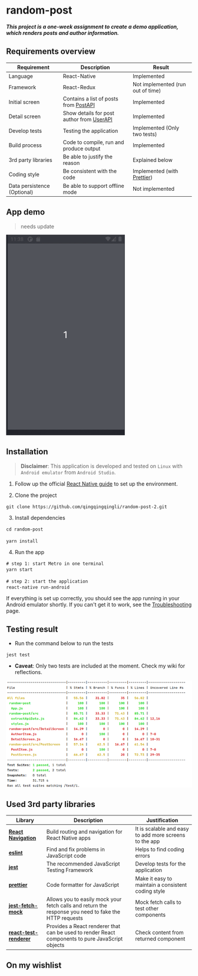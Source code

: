 # random-post

***This project is a one-week assignment to create a demo application, which renders posts and author information.***

## Requirements overview

| Requirement | Description | Result |
| ------------| ----------- | ------ | 
| Language | React-Native | Implemented |
| Framework | React-Redux | Not implemented (run out of time) |
| Initial screen | Contains a list of posts from [PostAPI](http://jsonplaceholder.typicode.com/posts) | Implemented |
| Detail screen | Show details for post author from [UserAPI](http://jsonplaceholder.typicode.com/users) | Implemented |
| Develop tests | Testing the application | Implemented (Only two tests)|
| Build process | Code to compile, run and produce output | Implemented |
| 3rd party libraries | Be able to justify the reason | Explained below |
| Coding style | Be consistent with the code | Implemented (with [Prettier](https://www.npmjs.com/package/prettier)) |
| Data persistence (Optional) | Be able to support offline mode | Not implemented |

## App demo

> needs update

[![random-post](https://github.com/qingqingqingli/random-post/blob/master/images/random-post.gif)](https://github.com/qingqingqingli/random-post)

## Installation

> **Disclaimer**: This application is developed and tested on `Linux` with `Android emulator` from `Android Studio`.

1. Follow up the official [React Native guide](https://reactnative.dev/docs/environment-setup) to set up the environment.

2. Clone the project
```shell
git clone https://github.com/qingqingqingli/random-post-2.git
```
3. Install dependencies
```shell
cd random-post

yarn install
```

4. Run the app
```shell
# step 1: start Metro in one terminal
yarn start

# step 2: start the application
react-native run-android
```
If everything is set up correctly, you should see the app running in your Android emulator shortly. If you can't get it to work, see the [Troubleshooting](https://reactnative.dev/docs/next/troubleshooting#content) page.

## Testing result

- Run the command below to run the tests
```shell
jest test
```

- **Caveat**: Only two tests are included at the moment. Check my wiki for reflections.
  
[![jest-jest](https://github.com/qingqingqingli/random-post/blob/master/images/jest-test.png)](https://github.com/qingqingqingli/random-post)

## Used 3rd party libraries

| Library | Description | Justification |
| --------| ----------- | ------------- | 
| [**React Navigation**](https://reactnavigation.org/) | Build routing and navigation for React Native apps | It is scalable and easy to add more screens to the app |
| [**eslint**](https://eslint.org/) | Find and fix problems in JavaScript code | Helps to find coding errors |
| [**jest**](https://jestjs.io/) | The recommended JavaScript Testing Framework | Develop tests for the application |
| [**prettier**](https://prettier.io/) | Code formatter for JavaScript | Make it easy to maintain a consistent coding style |
| [**jest-fetch-mock**](https://github.com/jefflau/jest-fetch-mock#readme) | Allows you to easily mock your fetch calls and return the response you need to fake the HTTP requests | Mock fetch calls to test other components |
| [**react-test-renderer**](https://reactjs.org/docs/test-renderer.html) | Provides a React renderer that can be used to render React components to pure JavaScript objects | Check content from returned component |


## On my wishlist
